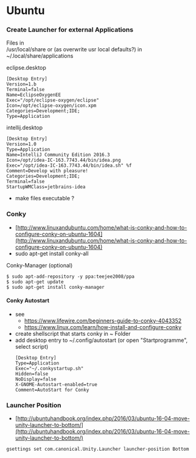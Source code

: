 # Ubuntu

### Create Launcher for external Applications

Files in  
/usr/local/share or \(as overwrite usr local defaults?\) in ~/.local/share/applications

eclipse.desktop

```
[Desktop Entry]
Version=1.b
Terminal=false
Name=EclipseOxygenEE
Exec="/opt/eclipse-oxygen/eclipse"
Icon=/opt/eclipse-oxygen/icon.xpm
Categories=Development;IDE;
Type=Application
```

intellij.desktop

```
[Desktop Entry]
Version=1.0
Type=Application
Name=IntelliJ Community Edition 2016.3
Icon=/opt/idea-IC-163.7743.44/bin/idea.png
Exec="/opt/idea-IC-163.7743.44/bin/idea.sh" %f
Comment=Develop with pleasure!
Categories=Development;IDE;
Terminal=false
StartupWMClass=jetbrains-idea
```

* make files executable ?

### Conky

* [http://www.linuxandubuntu.com/home/what-is-conky-and-how-to-configure-conky-on-ubuntu-1604](http://www.linuxandubuntu.com/home/what-is-conky-and-how-to-configure-conky-on-ubuntu-1604)
* sudo apt-get install conky-all

Conky-Manager \(optional\)

```
$ sudo apt-add-repository -y ppa:teejee2008/ppa
$ sudo apt-get update
$ sudo apt-get install conky-manager
```

#### Conky Autostart

* see 
  * https://www.lifewire.com/beginners-guide-to-conky-4043352
  * https://www.linux.com/learn/how-install-and-configure-conky
* create shellscript that starts conky in ~ Folder
* add desktop entry to ~/.config/autostart \(or open "Startprogramme", select script\)
  ```
  [Desktop Entry]
  Type=Application
  Exec="~/.conkystartup.sh"
  Hidden=false
  NoDisplay=false
  X-GNOME-Autostart-enabled=true
  Comment=AutoStart for Conky
  ```

### Launcher Position

* [http://ubuntuhandbook.org/index.php/2016/03/ubuntu-16-04-move-unity-launcher-to-bottom/](http://ubuntuhandbook.org/index.php/2016/03/ubuntu-16-04-move-unity-launcher-to-bottom/)

```
gsettings set com.canonical.Unity.Launcher launcher-position Bottom
```




